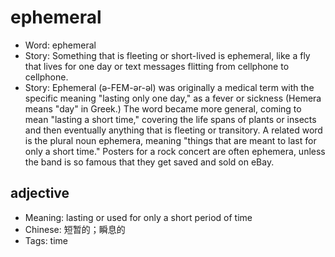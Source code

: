 # ephemeral

- Word: ephemeral
- Story: Something that is fleeting or short-lived is ephemeral, like a fly that lives for one day or text messages flitting from cellphone to cellphone.
- Story: Ephemeral (ə-FEM-ər-əl) was originally a medical term with the specific meaning "lasting only one day," as a fever or sickness (Hemera means "day" in Greek.) The word became more general, coming to mean "lasting a short time," covering the life spans of plants or insects and then eventually anything that is fleeting or transitory. A related word is the plural noun ephemera, meaning "things that are meant to last for only a short time." Posters for a rock concert are often ephemera, unless the band is so famous that they get saved and sold on eBay.

## adjective

- Meaning: lasting or used for only a short period of time
- Chinese: 短暂的；瞬息的
- Tags: time


